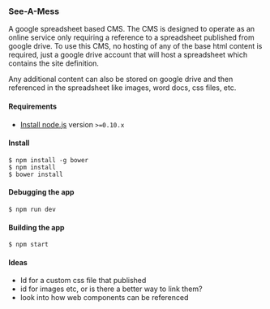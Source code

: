 ### See-A-Mess

A google spreadsheet based CMS. The CMS is designed to operate as an online service only requiring a reference to a spreadsheet published from google drive. To use this CMS, no hosting of any of the base html content is required, just a google drive account that will host a spreadsheet which contains the site definition. 

Any additional content can also be stored on google drive and then referenced in the spreadsheet like images, word docs, css files, etc.

#### Requirements

- [Install node.js](http://nodejs.org/) version `>=0.10.x`
    
#### Install

    $ npm install -g bower
    $ npm install
	$ bower install

#### Debugging the app

    $ npm run dev
    
#### Building the app

    $ npm start

#### Ideas
 - Id for a custom css file that published
 - id for images etc, or is there a better way to link them?
 - look into how web components can be referenced 

